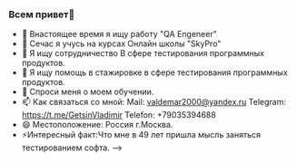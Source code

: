 ### Всем привет👋

- 🔭 Внастоящее время я ищу работу "QA Engeneer"
- 🌱 Сечас я учусь на курсах Онлайн школы "SkyPro" 
- 👯 Я ищу сотрудничество В сфере тестирования программных продуктов.
- 🤔 Я ищу помощь в стажировке в сфере тестирования программных продуктов.
- 💬 Спроси меня о моем обучении.
- 📫 Как связаться со мной: Mail: valdemar2000@yandex.ru Telegram: https://t.me/GetsinVladimir Telefon: +79035394688
- 😄 Местоположение: Россия г.Москва.
- ⚡Интересный факт:Что мне в 49 лет пришла мысль заняться тестированием софта.
-->
